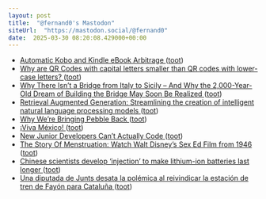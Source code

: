 ```yaml
---
layout: post
title:  "@fernand0's Mastodon"
siteUrl:  "https://mastodon.social/@fernand0"
date:  2025-03-30 08:20:08.429000+00:00
---
```

*  [Automatic Kobo and Kindle eBook Arbitrage ](https://shkspr.mobi/blog/2025/02/automatic-kobo-and-kindle-ebook-arbitrage) ([toot](https://mastodon.social/@fernand0/114250403573117053))
*  [Why are QR Codes with capital letters smaller than QR codes with lower-case letters? ](https://shkspr.mobi/blog/2025/02/why-are-qr-codes-with-capital-letters-smaller-than-qr-codes-with-lower-case-letters) ([toot](https://mastodon.social/@fernand0/114248829829173485))
*  [Why There Isn’t a Bridge from Italy to Sicily – And Why the 2,000-Year-Old Dream of Building the Bridge May Soon Be Realized ](https://www.openculture.com/2025/03/why-there-isnt-a-bridge-from-italy-to-sicily.htm) ([toot](https://mastodon.social/@fernand0/114247174991911264))
*  [Retrieval Augmented Generation: Streamlining the creation of intelligent natural language processing models ](https://ai.meta.com/blog/retrieval-augmented-generation-streamlining-the-creation-of-intelligent-natural-language-processing-models) ([toot](https://mastodon.social/@fernand0/114246854023816198))
*  [Why We’re Bringing Pebble Back ](https://ericmigi.com/blog/why-were-bringing-pebble-back) ([toot](https://mastodon.social/@fernand0/114246699257092486))
*  [¡Viva México! ](https://avecesunafoto.wordpress.com/2025/03/29/viva-mexico) ([toot](https://mastodon.social/@fernand0/114246661787753418))
*  [New Junior Developers Can’t Actually Code ](https://nmn.gl/blog/ai-and-learnin) ([toot](https://mastodon.social/@fernand0/114246385421972803))
*  [The Story Of Menstruation: Watch Walt Disney’s Sex Ed Film from 1946 ](https://www.openculture.com/2025/03/the-story-of-menstruation-1946.htm) ([toot](https://mastodon.social/@fernand0/114246130632683535))
*  [Chinese scientists develop ‘injection’ to make lithium-ion batteries last longer ](https://www.scmp.com/news/china/science/article/3298762/chinese-scientists-develop-injection-make-smartphone-and-ev-batteries-last-longe) ([toot](https://mastodon.social/@fernand0/114245935304012014))
*  [Una diputada de Junts desata la polémica al reivindicar la estación de tren de Fayón para Cataluña ](https://www.elperiodicodearagon.com/aragon/2025/03/19/diputada-junts-desata-polemica-reivindicar-115474741.htm) ([toot](https://mastodon.social/@fernand0/114245783398972520))
